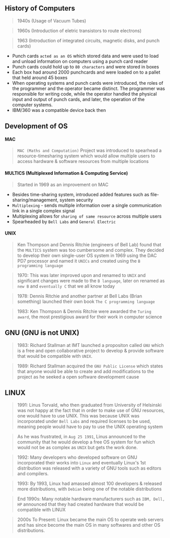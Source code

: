 ## History of Computers

> 1940s (Usage of Vacuum Tubes)

> 1960s (Introduction of eletric transistors to route electrons)

> 1963 (Introduction of integrated circuits, magnetic disks, and punch cards)
* Punch cards `acted as an OS` which stored data and were used to load and unload information on computers using a punch card reader
* Punch cards could hold up to `80 characters` and were stored in boxes
* Each box had around 2000 punchcards and were loaded on to a pallet that held around 45 boxes
* When operating systems and punch cards were introduced, the roles of the programmer and the operator became distinct. The programmer was responsible for writing code, while the operator handled the physical input and output of punch cards, and later, the operation of the computer systems.
* IBM/360 was a compatible device back then

## Development of OS

#### MAC
> `MAC (Maths and Computation)` Project was introduced to spearhead a resource-timesharing system which would allow multiple users to access hardware & software resources from multiple locations

#### MULTICS (Multiplexed Information & Computing Service)
> Started in 1969 as an improvement on MAC
* Besides time-sharing system, introduced added features such as file-sharing/management, system security 
* `Multiplexing` - sends multiple information over a single communication link in a single complex signal
* Multiplexing allows for `sharing of same resource` across multiple users
* Spearheaded by `Bell Labs` and `General Electric`

#### UNIX
> Ken Thompson and Dennis Ritchie (engineers of Bell Lab) found that the `MULTICS` system was too cumbersome and complex. They decided to develop their own single-user OS system in 1969 using the DAC PD7 processor and named it `UNICs` and created using the `B programming language`

> 1970: This was later improved upon and renamed to `UNIX` and significant changes were made to the `B language`, later on renamed as `new B` and `eventually C` that we all know today

> 1978: Dennis Ritchie and another partner at Bell Labs (Brian something) launched their own book `The C programming language`

> 1983: Ken Thompson & Dennis Ritchie were awarded the `Turing award`, the most prestigious award for their work in computer science

## GNU (GNU is not UNIX)
> 1983: Richard Stallman at IMT launched a propositon called `GNU` which is a free and open collaborative project to develop & provide software that would be compatible with `UNIX`.

> 1989: Richard Stallman acquired the `GNU Public License` which states that anyone would be able to create and add modifications to the project as he seeked a open software development cause

## LINUX
> 1991: Linus Torvald, who then graduated from University of Helsinski was not happy at the fact that in order to make use of GNU resources, one would have to use UNIX. This was because UNIX was incorporated under `Bell Labs` and required licenses to be used, meaning people would have to pay to use the UNIX operating system

> As he was frustrated, in `Aug 25 1991`, Linus announced to the community that he would develop a free OS system for fun which would not be as complex as `UNIX` but gets the work done.

> 1992: Many developers who developed software on GNU incorporated their works into `Linux` and eventually Linux's 1st distribution was released with a variety of GNU tools such as editors and compilers.

> 1993: By 1993, Linux had amassed almost 100 developers & released more distributions, with `Debian` being one of the notable distributions

> End 1990s: Many notable hardware manufacturers such as `IBM, Dell, HP` announced that they had created hardware that would be compatible with LINUX

> 2000s To Present: Linux became the main OS to operate web servers and has since become the main OS in many softwares and other OS distributions.
